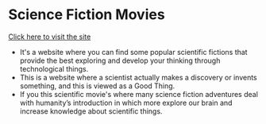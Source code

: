 # Science Fiction Movies</h1>

[Click here to visit the site](https://science-fiction-movies.netlify.app/)

- It's a website where you can find some popular scientific fictions that provide the best exploring and develop your thinking through technological things.
- This is a website where a scientist actually makes a discovery or invents something, and this is viewed as a Good Thing.
- If you this scientific movie's where many science fiction adventures deal with humanity’s introduction in which more explore our brain and increase knowledge about scientific things.